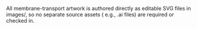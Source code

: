 All membrane-transport artwork is authored directly as editable SVG files in images/, so no separate source assets (
e.g., .ai files) are required or checked in.